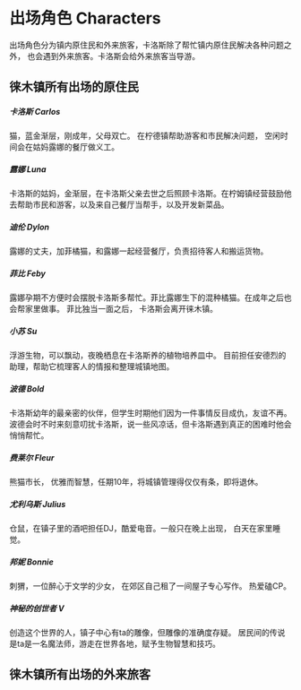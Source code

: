
# 出场角色 Characters
出场角色分为镇内原住民和外来旅客，卡洛斯除了帮忙镇内原住民解决各种问题之外， 也会遇到外来旅客。卡洛斯会给外来旅客当导游。

## 徕木镇所有出场的原住民

##### 卡洛斯 Carlos

猫，蓝金渐层，刚成年，父母双亡。 在柠德镇帮助游客和市民解决问题， 空闲时间会在姑妈露娜的餐厅做义工。

##### 露娜 Luna

卡洛斯的姑妈，金渐层，在卡洛斯父亲去世之后照顾卡洛斯。在柠姆镇经营鼓励他去帮助市民和游客，以及来自己餐厅当帮手，以及开发新菜品。

##### 迪伦 Dylon

露娜的丈夫，加菲橘猫，和露娜一起经营餐厅，负责招待客人和搬运货物。

##### 菲比 Feby

露娜孕期不方便时会摆脱卡洛斯多帮忙。菲比露娜生下的混种橘猫。在成年之后也会帮家里做事。 菲比独当一面之后， 卡洛斯会离开徕木镇。

##### 小苏 Su

浮游生物，可以飘动，夜晚栖息在卡洛斯养的植物培养皿中。
目前担任安德烈的助理，帮助它梳理客人的情报和整理城镇地图。

##### 波德 Bold

卡洛斯幼年的最亲密的伙伴，但学生时期他们因为一件事情反目成仇，友谊不再。
波德会时不时来刻意叨扰卡洛斯，说一些风凉话，但卡洛斯遇到真正的困难时他会悄悄帮忙。

##### 费莱尔 Fleur

熊猫市长， 优雅而智慧，任期10年，将城镇管理得仅仅有条，即将退休。

##### 尤利乌斯 Julius

仓鼠，在镇子里的酒吧担任DJ，酷爱电音。一般只在晚上出现， 白天在家里睡觉。

##### 邦妮 Bonnie

刺猬，一位醉心于文学的少女， 在郊区自己租了一间屋子专心写作。 热爱磕CP。

##### 神秘的创世者 V

创造这个世界的人，镇子中心有ta的雕像，但雕像的准确度存疑。
居民间的传说是ta是一名魔法师，游走在世界各地，赋予生物智慧和技巧。

## 徕木镇所有出场的外来旅客
